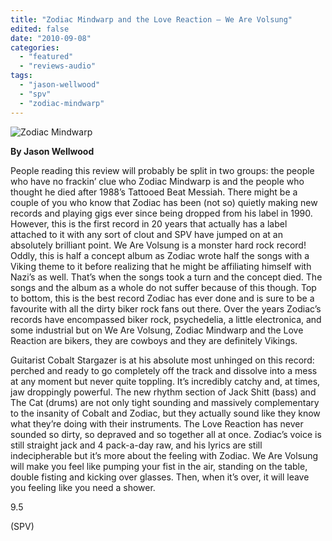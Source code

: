 ```yaml
---
title: "Zodiac Mindwarp and the Love Reaction – We Are Volsung"
edited: false
date: "2010-09-08"
categories:
  - "featured"
  - "reviews-audio"
tags:
  - "jason-wellwood"
  - "spv"
  - "zodiac-mindwarp"
---
```


![](http://www.hellbound.ca/wp-content/uploads/2010/09/volsung.jpg "Zodiac Mindwarp")

**By Jason Wellwood**

People reading this review will probably be split in two groups: the people who have no frackin’ clue who Zodiac Mindwarp is and the people who thought he died after 1988’s Tattooed Beat Messiah. There might be a couple of you who know that Zodiac has been (not so) quietly making new records and playing gigs ever since being dropped from his label in 1990. However, this is the first record in 20 years that actually has a label attached to it with any sort of clout and SPV have jumped on at an absolutely brilliant point. We Are Volsung is a monster hard rock record! Oddly, this is half a concept album as Zodiac wrote half the songs with a Viking theme to it before realizing that he might be affiliating himself with Nazi’s as well. That’s when the songs took a turn and the concept died. The songs and the album as a whole do not suffer because of this though. Top to bottom, this is the best record Zodiac has ever done and is sure to be a favourite with all the dirty biker rock fans out there. Over the years Zodiac’s records have encompassed biker rock, psychedelia, a little electronica, and some industrial but on We Are Volsung, Zodiac Mindwarp and the Love Reaction are bikers, they are cowboys and they are definitely Vikings.

Guitarist Cobalt Stargazer is at his absolute most unhinged on this record: perched and ready to go completely off the track and dissolve into a mess at any moment but never quite toppling. It’s incredibly catchy and, at times, jaw droppingly powerful. The new rhythm section of Jack Shitt (bass) and The Cat (drums) are not only tight sounding and massively complementary to the insanity of Cobalt and Zodiac, but they actually sound like they know what they’re doing with their instruments. The Love Reaction has never sounded so dirty, so depraved and so together all at once. Zodiac’s voice is still straight jack and 4 pack-a-day raw, and his lyrics are still indecipherable but it’s more about the feeling with Zodiac. We Are Volsung will make you feel like pumping your fist in the air, standing on the table, double fisting and kicking over glasses. Then, when it’s over, it will leave you feeling like you need a shower.

9.5

(SPV)
